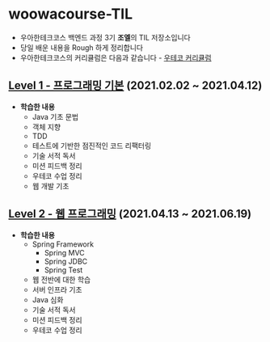 # woowacourse-TIL
- 우아한테크코스 백엔드 과정 3기 **조엘**의 TIL 저장소입니다
- 당일 배운 내용을 Rough 하게 정리합니다
- 우아한테크코스의 커리큘럼은 다음과 같습니다 - [우테코 커리큘럼](https://woowacourse.github.io/curriculum.html)

## [Level 1 - 프로그래밍 기본](./Level1#readme) (2021.02.02 ~ 2021.04.12)
- **학습한 내용**
    - Java 기초 문법
    - 객체 지향
    - TDD
    - 테스트에 기반한 점진적인 코드 리팩터링
    - 기술 서적 독서
    - 미션 피드백 정리
    - 우테코 수업 정리
    - 웹 개발 기초

## [Level 2 - 웹 프로그래밍](./Level2#readme) (2021.04.13 ~ 2021.06.19)
- **학습한 내용**
    - Spring Framework
        - Spring MVC
        - Spring JDBC
        - Spring Test
    - 웹 전반에 대한 학습
    - 서버 인프라 기초
    - Java 심화
    - 기술 서적 독서
    - 미션 피드백 정리
    - 우테코 수업 정리
